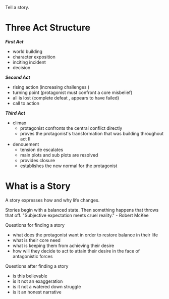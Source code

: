Tell a story.

# Three Act Structure

***First Act***

- world building
- character exposition
- inciting incident
- decision

***Second Act***

- rising action (increasing challenges )
- turning point (protagonist must confront a core misbelief)
- all is lost (complete defeat , appears to have failed)
- call to action

***Third Act***

- climax
	- protagonist confronts the central conflict directly
	- proves the protagonist's transformation that was building throughout act II
- denouement
	- tension de escalates
	- main plots and sub plots are resolved
	- provides closure
	- establishes the new normal for the protagonist

# What is a Story

A story expresses how and why life changes.

Stories begin with a balanced state. Then something happens that throws that off.
"Subjective expectation meets cruel reality." - Robert McKee

Questions for finding a story
- what does the protagonist want in order to restore balance in their life
- what is their core need
- what is keeping them from achieving their desire
- how will they decide to act to attain their desire in the face of antagonistic forces

Questions after finding a story
- is this believable
- is it not an exaggeration
- is it not a watered down struggle
- is it an honest narrative


